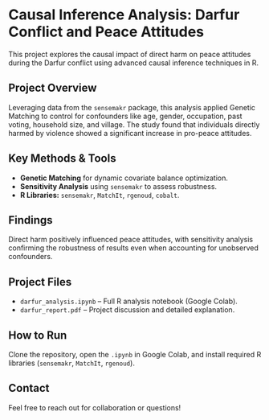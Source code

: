 # Causal Inference Analysis: Darfur Conflict and Peace Attitudes

This project explores the causal impact of direct harm on peace attitudes during the Darfur conflict using advanced causal inference techniques in R.

## **Project Overview**
Leveraging data from the `sensemakr` package, this analysis applied Genetic Matching to control for confounders like age, gender, occupation, past voting, household size, and village. The study found that individuals directly harmed by violence showed a significant increase in pro-peace attitudes.

## **Key Methods & Tools**
- **Genetic Matching** for dynamic covariate balance optimization.
- **Sensitivity Analysis** using `sensemakr` to assess robustness.
- **R Libraries:** `sensemakr`, `MatchIt`, `rgenoud`, `cobalt`.

## **Findings**
Direct harm positively influenced peace attitudes, with sensitivity analysis confirming the robustness of results even when accounting for unobserved confounders.

## **Project Files**
- `darfur_analysis.ipynb` – Full R analysis notebook (Google Colab).
- `darfur_report.pdf` – Project discussion and detailed explanation.

## **How to Run**
Clone the repository, open the `.ipynb` in Google Colab, and install required R libraries (`sensemakr`, `MatchIt`, `rgenoud`).

## **Contact**
Feel free to reach out for collaboration or questions!
